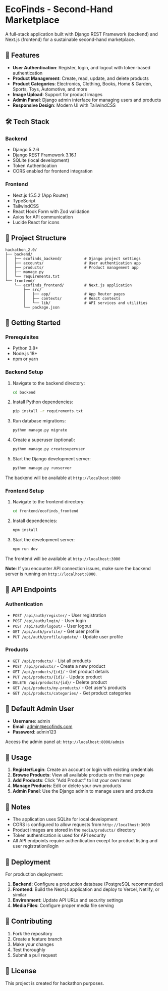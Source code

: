 # EcoFinds - Second-Hand Marketplace

A full-stack application built with Django REST Framework (backend) and Next.js (frontend) for a sustainable second-hand marketplace.

## 🚀 Features

- **User Authentication**: Register, login, and logout with token-based authentication
- **Product Management**: Create, read, update, and delete products
- **Product Categories**: Electronics, Clothing, Books, Home & Garden, Sports, Toys, Automotive, and more
- **Image Upload**: Support for product images
- **Admin Panel**: Django admin interface for managing users and products
- **Responsive Design**: Modern UI with TailwindCSS

## 🛠️ Tech Stack

### Backend
- Django 5.2.6
- Django REST Framework 3.16.1
- SQLite (local development)
- Token Authentication
- CORS enabled for frontend integration

### Frontend
- Next.js 15.5.2 (App Router)
- TypeScript
- TailwindCSS
- React Hook Form with Zod validation
- Axios for API communication
- Lucide React for icons

## 📁 Project Structure

```
hackathon_2.0/
├── backend/
│   ├── ecofinds_backend/          # Django project settings
│   ├── accounts/                  # User authentication app
│   ├── products/                  # Product management app
│   ├── manage.py
│   └── requirements.txt
└── frontend/
    └── ecofinds_frontend/         # Next.js application
        ├── src/
        │   ├── app/               # App Router pages
        │   ├── contexts/          # React contexts
        │   └── lib/               # API services and utilities
        └── package.json
```

## 🚀 Getting Started

### Prerequisites
- Python 3.8+
- Node.js 18+
- npm or yarn

### Backend Setup

1. Navigate to the backend directory:
   ```bash
   cd backend
   ```

2. Install Python dependencies:
   ```bash
   pip install -r requirements.txt
   ```

3. Run database migrations:
   ```bash
   python manage.py migrate
   ```

4. Create a superuser (optional):
   ```bash
   python manage.py createsuperuser
   ```

5. Start the Django development server:
   ```bash
   python manage.py runserver
   ```

The backend will be available at `http://localhost:8000`

### Frontend Setup

1. Navigate to the frontend directory:
   ```bash
   cd frontend/ecofinds_frontend
   ```

2. Install dependencies:
   ```bash
   npm install
   ```

3. Start the development server:
   ```bash
   npm run dev
   ```

The frontend will be available at `http://localhost:3000`

**Note**: If you encounter API connection issues, make sure the backend server is running on `http://localhost:8000`.

## 🔗 API Endpoints

### Authentication
- `POST /api/auth/register/` - User registration
- `POST /api/auth/login/` - User login
- `POST /api/auth/logout/` - User logout
- `GET /api/auth/profile/` - Get user profile
- `PUT /api/auth/profile/update/` - Update user profile

### Products
- `GET /api/products/` - List all products
- `POST /api/products/` - Create a new product
- `GET /api/products/{id}/` - Get product details
- `PUT /api/products/{id}/` - Update product
- `DELETE /api/products/{id}/` - Delete product
- `GET /api/products/my-products/` - Get user's products
- `GET /api/products/categories/` - Get product categories

## 👤 Default Admin User

- **Username**: admin
- **Email**: admin@ecofinds.com
- **Password**: admin123

Access the admin panel at: `http://localhost:8000/admin`

## 🎯 Usage

1. **Register/Login**: Create an account or login with existing credentials
2. **Browse Products**: View all available products on the main page
3. **Add Products**: Click "Add Product" to list your own items
4. **Manage Products**: Edit or delete your own products
5. **Admin Panel**: Use the Django admin to manage users and products


## 📝 Notes

- The application uses SQLite for local development
- CORS is configured to allow requests from `http://localhost:3000`
- Product images are stored in the `media/products/` directory
- Token authentication is used for API security
- All API endpoints require authentication except for product listing and user registration/login

## 🚀 Deployment

For production deployment:

1. **Backend**: Configure a production database (PostgreSQL recommended)
2. **Frontend**: Build the Next.js application and deploy to Vercel, Netlify, or similar
3. **Environment**: Update API URLs and security settings
4. **Media Files**: Configure proper media file serving

## 🤝 Contributing

1. Fork the repository
2. Create a feature branch
3. Make your changes
4. Test thoroughly
5. Submit a pull request

## 📄 License

This project is created for hackathon purposes.
